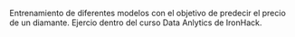 Entrenamiento de diferentes modelos con el objetivo de predecir el precio de un diamante. Ejercio dentro del curso Data Anlytics de IronHack.
